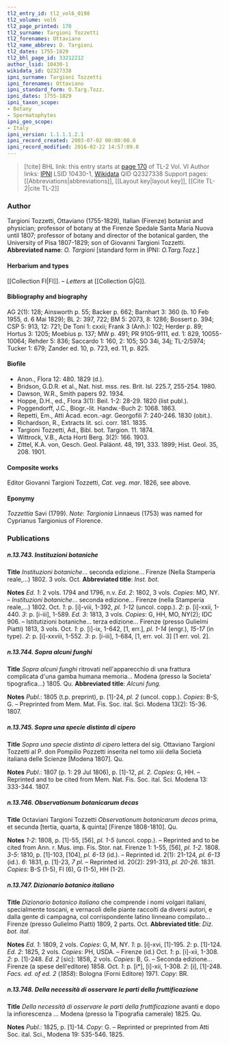 ```yaml
---
tl2_entry_id: tl2_vol6_0198
tl2_volume: vol6
tl2_page_printed: 170
tl2_surname: Targioni Tozzetti
tl2_forenames: Ottaviano
tl2_name_abbrev: O. Targioni
tl2_dates: 1755-1829
tl2_bhl_page_id: 33212212
author_lsid: 10430-1
wikidata_id: Q2327338
ipni_surname: Targioni Tozzetti
ipni_forenames: Ottaviano
ipni_standard_form: O.Targ.Tozz.
ipni_dates: 1755-1829
ipni_taxon_scope: 
- Botany
- Spermatophytes
ipni_geo_scope: 
- Italy
ipni_version: 1.1.1.1.2.1
ipni_record_created: 2003-07-02 00:00:00.0
ipni_record_modified: 2016-02-22 14:57:09.0
---
```


> [!cite] BHL link: this entry starts at [page 170](https://www.biodiversitylibrary.org/page/33212212) of TL-2 Vol. VI
> Author links: [IPNI](https://www.ipni.org/a/10430-1) LSID 10430-1, [Wikidata](https://www.wikidata.org/wiki/Q2327338) QID Q2327338
> Support pages: [[Abbreviations|abbreviations]], [[Layout key|layout key]], [[Cite TL-2|cite TL-2]]

### Author

Targioni Tozzetti, Ottaviano (1755-1829), Italian (Firenze) botanist and physician; professor of botany at the Firenze Spedale Santa Maria Nuova until 1807; professor of botany and director of the botanical garden, the University of Pisa 1807-1829; son of Giovanni Targioni Tozzetti. 
**Abbreviated name**: *O. Targioni* \[standard form in IPNI: *O.Targ.Tozz.*\]

#### Herbarium and types

[[Collection FI|FI]]. – *Letters* at [[Collection G|G]].

#### Bibliography and biography

AG 2(1): 128; Ainsworth p. 55; Backer p. 662; Barnhart 3: 360 (b. 10 Feb 1955, d. 6 Mai 1829); BL 2: 397, 722; BM 5: 2073, 8: 1286; Bossert p. 394; CSP 5: 913, 12: 721; De Toni 1: cxxii; Frank 3 (Anh.): 102; Herder p. 89; Hortus 3: 1205; Moebius p. 137; MW p. 491; PR 9105-9111, ed. 1: 829, 10055-10064; Rehder 5: 836; Saccardo 1: 160, 2: 105; SO 34i, 34j; TL-2/5974; Tucker 1: 679; Zander ed. 10, p. 723, ed. 11, p. 825.

#### Biofile

- Anon., Flora 12: 480. 1829 (d.).
- Bridson, G.D.R. et al., Nat. hist. mss. res. Brit. Isl. 225.7, 255-254. 1980.
- Dawson, W.R., Smith papers 92. 1934.
- Hoppe, D.H., ed., Flora 3(1): Beil. 1-2: 28-29. 1820 (list publ.).
- Poggendorff, J.C., Biogr.-lit. Handw.-Buch 2: 1068. 1863.
- Repetti, Em., Atti Acad. econ.-agr. Georgofili 7: 240-246. 1830 (obit.).
- Richardson, R., Extracts lit. sci. corr. 181. 1835.
- Targioni Tozzetti, Ad., Bibl. bot. Targion. 11. 1874.
- Wittrock, V.B., Acta Horti Berg. 3(2): 166. 1903.
- Zittel, K.A. von, Gesch. Geol. Paläont. 48, 191, 333. 1899; Hist. Geol. 35, 208. 1901.

#### Composite works

Editor Giovanni Targioni Tozzetti, *Cat. veg. mar*. 1826, see above.

#### Eponymy

*Tozzettia* Savi (1799). *Note*: *Targionia* Linnaeus (1753) was named for Cyprianus Targionius of Florence.

### Publications

##### n.13.743. Instituzioni botaniche

**Title**
*Instituzioni botaniche*... seconda edizione... Firenze (Nella Stamperia reale,...) 1802. 3 vols. Oct.
**Abbreviated title**: *Inst. bot.*

**Notes**
*Ed. 1*: 2 vols. 1794 and 1796, n.v.
*Ed. 2*: 1802, 3 vols. *Copies*: MO, NY. – *Instituzioni botaniche*... seconda edizione... Firenze (nella Stamperia reale,...) 1802. Oct.
*1*: p. \[i\]-viii, 1-392, *pl. 1-12* (uncol. copp.).
*2*: p. \[i\]-xxii, 1-440.
*3*: p. \[i-iii\], 1-589.
*Ed. 3*: 1813, 3 vols. *Copies*: G, HH, MO, NY(2); IDC 906. – Istitutizioni botaniche... terza edizione... Firenze (presso Gulielmi Piatti) 1813, 3 vols. Oct.
*1*: p. \[i\]-ix, 1-642, \[1, err.\], *pl. 1-14* (engr.), *15-17* (in type).
*2*: p. \[i\]-xxviii, 1-552.
*3*: p. \[i-iii\], 1-684, \[1, err. vol. 3\] \[1 err. vol. 2\].

##### n.13.744. Sopra alcuni funghi

**Title**
*Sopra alcuni funghi* ritrovati nell'apparecchio di una frattura complicata d'una gamba humana memoria... Modena (presso la Societa' tipografica...) 1805. Qu.
**Abbreviated title**: *Alcuni fung.*

**Notes**
*Publ*.: 1805 (t.p. preprint), p. \[1\]-24, *pl. 2* (uncol. copp.). *Copies*: B-S, G. – Preprinted from Mem. Mat. Fis. Soc. ital. Sci. Modena 13(2): 15-36. 1807.

##### n.13.745. Sopra una specie distinta di cipero

**Title**
*Sopra una specie distinta di cipero* lettera del sig. Ottaviano Targioni Tozzetti al P. don Pompilio Pozzetti inserita nel tomo xiii della Società italiana delle Scienze \[Modena 1807\]. Qu.

**Notes**
*Publ*.: 1807 (p. 1: 29 Jul 1806), p. \[1\]-12, *pl. 2. Copies*: G, HH. – Reprinted and to be cited from Mem. Nat. Fis. Soc. ital. Sci. Modena 13: 333-344. 1807.

##### n.13.746. Observationum botanicarum decas

**Title**
Octaviani Targioni Tozzetti *Observationum botanicarum decas* prima, et secunda \[tertia, quarta, & quinta\] \[Firenze 1808-1810\]. Qu.

**Notes**
*1-2*: 1808, p. \[1\]-55, \[56\], *pl. 1-5* (uncol. copp.). – Reprinted and to be cited from Ann. r. Mus. imp. Fis. Stor. nat. Firenze 1: 1-55, \[56\], *pl. 1-2*. 1808.
*3-5*: 1810, p. \[1\]-103, \[104\], *pl. 6-13* (id.). – Reprinted id. 2(1): 21-124, *pl. 6-13* (id.).
*6*: 1831, p. \[1\]-23, *7 pl*. – Reprinted id. 20(2): 291-313, *pl. 20-26*. 1831.
*Copies*: B-S (1-5), Fl (6), G (1-5), HH (1-2).

##### n.13.747. Dizionario botanico italiano

**Title**
*Dizionario botanico italiano* che comprende i nomi volgari italiani, specialmente toscani, e vernacoli delle piante raccolti da diversi autori, e dalla gente di campagna, col corrispondente latino linneano compilato... Firenze (presso Gulielmo Piatti) 1809, 2 parts. Oct.
**Abbreviated title**: *Diz. bot. ital.*

**Notes**
*Ed. 1*: 1809, 2 vols. *Copies*: G, M, NY.
*1*: p. \[i\]-xvi, \[1\]-195.
*2*: p. \[1\]-124.
*Ed. 2*: 1825, 2 vols. *Copies*: PH, USDA. – Firenze (id.) Oct.
*1*: p. \[i\]-xii, 1-308.
*2*: p. \[1\]-248.
*Ed. 2* \[sic\]: 1858, 2 vols. *Copies*: B, G. – Seconda edizione... Firenze (a spese dell'editore) 1858. Oct.
*1*: p. \[i\*\], \[i\]-xii, 1-308.
*2*: \[i\], \[1\]-248.
*Facs. ed. of ed. 2* (*1858*): Bologna (Forni Editore) 1971. *Copy*: BR.

##### n.13.748. Della necessità di osservare le parti della fruttificazione

**Title**
*Della necessità di osservare le parti della fruttificazione* avanti e dopo la infiorescenza ... Modena (presso la Tipografia camerale) 1825. Qu.

**Notes**
*Publ*.: 1825, p. \[1\]-14. *Copy*: G. – Reprinted or preprinted from Atti Soc. ital. Sci., Modena 19: 535-546. 1825.

